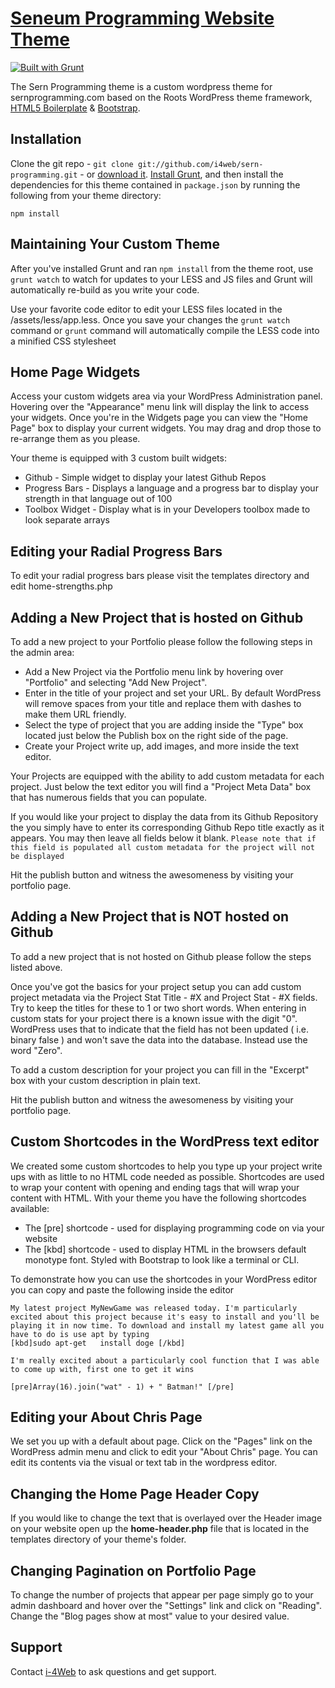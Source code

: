 # [Seneum Programming Website Theme](http://www.sernprogramming.com/)

[![Built with Grunt](https://cdn.gruntjs.com/builtwith.png)](http://gruntjs.com/)

The Sern Programming theme is a custom wordpress theme for sernprogramming.com based on the Roots WordPress theme framework, [HTML5 Boilerplate](http://html5boilerplate.com/) & [Bootstrap](http://getbootstrap.com/).


## Installation

Clone the git repo - `git clone git://github.com/i4web/sern-programming.git` - or [download it](https://github.com/i4web/sern-programming/archive/master.zip). [Install Grunt](http://gruntjs.com/getting-started), and then install the dependencies for this theme contained in `package.json` by running the following from your theme directory:

```
npm install
```


## Maintaining Your Custom Theme

After you've installed Grunt and ran `npm install` from the theme root, use `grunt watch` to watch for updates to your LESS and JS files and Grunt will automatically re-build as you write your code.

Use your favorite code editor to edit your LESS files located in the /assets/less/app.less. Once you save your changes the `grunt watch` command or `grunt` command will automatically compile the LESS code into a minified CSS stylesheet



## Home Page Widgets

Access your custom widgets area via your WordPress Administration panel. Hovering over the "Appearance" menu link will display the link to access your widgets. Once you're in the Widgets page you can view the "Home Page" box to display your current widgets. You may drag and drop those to re-arrange them as you please.

Your theme is equipped with 3 custom built widgets:

* Github - Simple widget to display your latest Github Repos
* Progress Bars - Displays a language and a progress bar to display your strength in that language out of 100
* Toolbox Widget - Display what is in your Developers toolbox made to look separate arrays

## Editing your Radial Progress Bars

To edit your radial progress bars please visit the templates directory and edit home-strengths.php

## Adding a New Project that is hosted on Github

To add a new project to your Portfolio please follow the following steps in the admin area:

* Add a New Project via the Portfolio menu link by hovering over "Portfolio" and selecting "Add New Project". 
* Enter in the title of your project and set your URL. By default WordPress will remove spaces from your title and replace them with dashes to make them URL friendly.
* Select the type of project that you are adding inside the "Type" box located just below the Publish box on the right side of the page.
* Create your Project write up, add images, and more inside the text editor.

Your Projects are equipped with the ability to add custom metadata for each project. Just below the text editor you will find a "Project Meta Data" box that has numerous fields that you can populate. 

If you would like your project to display the data from its Github Repository the you simply have to enter its corresponding Github Repo title exactly as it appears. You may then leave all fields below it blank. `Please note that if this field is populated all custom metadata for the project will not be displayed`

Hit the publish button and witness the awesomeness by visiting your portfolio page.

## Adding a New Project that is NOT hosted on Github

To add a new project that is not hosted on Github please follow the steps listed above.

Once you've got the basics for your project setup you can add custom project metadata via the Project Stat Title - #X and Project Stat - #X fields. Try to keep the titles for these to 1 or two short words. When entering in custom stats for your project there is a known issue with the digit "0". WordPress uses that to indicate that the field has not been updated ( i.e. binary false ) and won't save the data into the database. Instead use the word "Zero".

To add a custom description for your project you can fill in the "Excerpt" box with your custom description in plain text. 

Hit the publish button and witness the awesomeness by visiting your portfolio page.

## Custom Shortcodes in the WordPress text editor

We created some custom shortcodes to help you type up your project write ups with as little to no HTML code needed as possible. Shortcodes are used to wrap your content with opening and ending tags that will wrap your content with HTML. With your theme you have the following shortcodes available:

* The [pre] shortcode - used for displaying programming code on via your website
* The [kbd] shortcode - used to display HTML in the browsers default monotype font. Styled with Bootstrap to look like a terminal or CLI. 

To demonstrate how you can use the shortcodes in your WordPress editor you can copy and paste the following inside the editor

```
My latest project MyNewGame was released today. I'm particularly excited about this project because it's easy to install and you'll be playing it in now time. To download and install my latest game all you have to do is use apt by typing
[kbd]sudo apt-get	install doge [/kbd]

I'm really excited about a particularly cool function that I was able to come up with, first one to get it wins

[pre]Array(16).join("wat" - 1) + " Batman!" [/pre]
```

## Editing your About Chris Page

We set you up with a default about page. Click on the "Pages" link on the WordPress admin menu and click to edit your "About Chris" page. You can edit its contents via the visual or text tab in the wordpress editor. 

## Changing the Home Page Header Copy

If you would like to change the text that is overlayed over the Header image on your website open up the **home-header.php** file that is located in the templates directory of your theme's folder.

## Changing Pagination on Portfolio Page

To change the number of projects that appear per page simply go to your admin dashboard and hover over the "Settings" link and click on "Reading". Change the "Blog pages show at most" value to your desired value.

## Support

Contact [i-4Web](http://www.i-4web.com/) to ask questions and get support.
